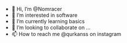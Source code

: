 - 👋 Hi, I’m @Nomracer
- 👀 I’m interested in software
- 🌱 I’m currently learning basics
- 💞️ I’m looking to collaborate on ...
- 📫 How to reach me @qurkanss on instagram

<!---
Nomracer/Nomracer is a ✨ special ✨ repository because its `README.md` (this file) appears on your GitHub profile.
You can click the Preview link to take a look at your changes.
--->
